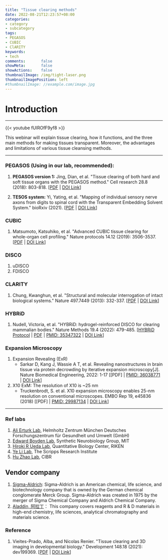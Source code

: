 ```yaml
---
title: "Tissue clearing methods"
date: 2022-08-21T12:23:57+08:00
categories:
- category
- subcategory
tags:
- PEGASOS
- CUBIC
- ClARITY
keywords:
- tech
comments:       false
showMeta:       false
showActions:    false
thumbnailImage: /img/tight-laser.png
thumbnailImagePosition: left
#thumbnailImage: //example.com/image.jpg
---
```



# Introduction

---
{{< youtube fUlROfF9yf8 >}}

This webinar will explain tissue clearing, how it functions, and the three main methods for making tissues transparent. Moreover, the advantages and limitations of various tissue cleansing methods.

---

### PEGASOS (Using in our lab, recommended):
1. **PEGASOS version 1:** Jing, Dian, et al. "Tissue clearing of both hard and soft tissue organs with the PEGASOS method." Cell research 28.8 (2018): 803-818. [[PDF](https://pkueducn-my.sharepoint.com/:b:/g/personal/lijun0705_pku_edu_cn/EcRC9PmbyA9BrlgLKSaS3bIB9E8yuXrCHZV1DNa0FvrtzA?e=cCFpYf) |  [DOI Link](https://doi.org/10.1038/s41422-018-0049-z)]

2. **TESOS system:** Yi, Yating, et al. "Mapping of individual sensory nerve axons from digits to spinal cord with the Transparent Embedding Solvent System." bioRxiv (2021).
[[PDF](https://pkueducn-my.sharepoint.com/:b:/g/personal/lijun0705_pku_edu_cn/ERb89_2_XC1PsTprUqvJW-4By5iukXykpOZSn9FGqHin0g?e=ZFJwNs) |  [DOI Link](https://doi.org/10.1101/2021.11.13.467610)]

### **CUBIC** 
1. Matsumoto, Katsuhiko, et al. "Advanced CUBIC tissue clearing for whole-organ cell profiling." Nature protocols 14.12 (2019): 3506-3537. [[PDF](https://pkueducn-my.sharepoint.com/:b:/g/personal/lijun0705_pku_edu_cn/EWJ98QI4jH9EilElkpcsP_YBHCZWy2BbVRPylE8RaoM48w?e=1hmNwM) | [DOI Link](https://doi.org/10.1038/s41596-019-0240-9)] 


### **DISCO**
1. uDISCO
2. FDISCO


### **CLARITY**
1. Chung, Kwanghun, et al. "Structural and molecular interrogation of intact biological systems." Nature 497.7449 (2013): 332-337.
[[PDF](https://pkueducn-my.sharepoint.com/:b:/g/personal/lijun0705_pku_edu_cn/EeRWa1y-2KRAkXVZSb9BWCEBxPE4tILssQiVjyazDavKYw?e=Zz1x8K) | [DOI Link](https://doi.org/10.1038/nature12107)] 

### **HYBRiD**
1. Nudell, Victoria, et al. "HYBRiD: hydrogel-reinforced DISCO for clearing mammalian bodies." Nature Methods 19.4 (2022): 479-485. [[HYBRiD Protocol](https://pkueducn-my.sharepoint.com/:b:/g/personal/lijun0705_pku_edu_cn/Ebg4JFincUFEuKS9YgpUKPMBzZK74iKDo1ZKjsGY7h-YvA?e=metnlq) |  [PDF](https://pkueducn-my.sharepoint.com/:b:/g/personal/lijun0705_pku_edu_cn/Ebq6ijWvJd5JvViypRDJ_MEBIDvp5nk4LBZKgMUlrut8Eg?e=IkTZVR) | [PMID: 35347322](https://pubmed.ncbi.nlm.nih.gov/35347322/) | [DOI Link](https://doi.org/10.1038/s41592-022-01427-0)] 


### **Expansion Microscopy**
1. Expansion Revealing (ExR)
    - Sarkar D, Kang J, Wassie A T, et al. Revealing nanostructures in brain tissue via protein decrowding by iterative expansion microscopy[J]. Nature Biomedical Engineering, 2022: 1-17 [[PDF] | [PMID: 36038771](https://pubmed.ncbi.nlm.nih.gov/36038771/) | [DOI Link](https://doi.org/10.1038/s41551-022-00912-3)]
2. X10 ExM: The resolution of X10 is ~25 nm
    - Truckenbrodt, S. et al. X10 expansion microscopy enables 25-nm resolution on conventional microscopes. EMBO Rep 19, e45836 (2018) [[PDF] | [PMID: 29987134](https://pubmed.ncbi.nlm.nih.gov/29987134/) | [DOI Link](https://doi.org/10.15252/embr.201845836)]
  

---
### **Ref labs**
1. [Ali Erturk Lab](http://erturk-lab.com/), Helmholtz Zentrum München
Deutsches Forschungszentrum für Gesundheit und Umwelt (GmbH)
2. [Edward Boyden Lab](http://syntheticneurobiology.org/), Synthetic Neurobiology Group, MIT
3. [Hiroki R Ueda Lab](http://www.qbic.riken.jp/syn-bio/publications/index.html), Quantitative Biology Center, RIKEN
4. [Ye Li Lab](https://www.ye-lab.org/team), The Scripps Research Institute
5. [Hu Zhao Lab](https://www.cibr.ac.cn/science/team/detail/731?language=en), CIBR


## Vendor company
1. [Sigma-Aldrich](https://www.sigmaaldrich.com/US/en): Sigma-Aldrich is an American chemical, life science, and biotechnology company that is owned by the German chemical conglomerate Merck Group. Sigma-Aldrich was created in 1975 by the merger of Sigma Chemical Company and Aldrich Chemical Company.
2. [Aladdin, 阿拉丁](http://api.aladdin-e.com/)： This company covers reagents and R & D materials in high-end chemistry, life sciences, analytical chromatography and materials science.



### Reference
1. Vieites-Prado, Alba, and Nicolas Renier. "Tissue clearing and 3D imaging in developmental biology." Development 148.18 (2021): dev199369. [[PDF](https://pkueducn-my.sharepoint.com/:b:/g/personal/lijun0705_pku_edu_cn/EXtq7XqWdAVGooPpTW88xVIB1XXXNMJYIeGLrT8l9AUt-w?e=UV26jB) | [DOI Link](https://doi.org/10.1242/dev.199369)]